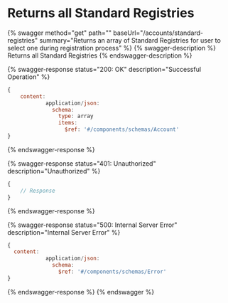 # Returns all Standard Registries

{% swagger method="get" path="" baseUrl="/accounts/standard-registries" summary="Returns an array of Standard Registries for user to select one during registration process" %}
{% swagger-description %}
Returns all Standard Registries
{% endswagger-description %}

{% swagger-response status="200: OK" description="Successful Operation" %}
```javascript
{
    content:
            application/json:
              schema:
                type: array
                items:
                  $ref: '#/components/schemas/Account'
}
```
{% endswagger-response %}

{% swagger-response status="401: Unauthorized" description="Unauthorized" %}
```javascript
{
    // Response
}
```
{% endswagger-response %}

{% swagger-response status="500: Internal Server Error" description="Internal Server Error" %}
```javascript
{
  content:
            application/json:
              schema:
                $ref: '#/components/schemas/Error'
}
```
{% endswagger-response %}
{% endswagger %}
